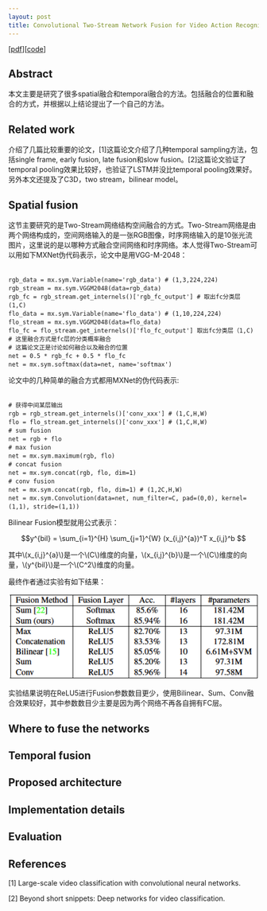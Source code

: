 ```yaml
---
layout: post
title: Convolutional Two-Stream Network Fusion for Video Action Recognition
---
```


[[pdf](https://arxiv.org/pdf/1604.06573.pdf)][[code](https://github.com/feichtenhofer/twostreamfusion)]

## Abstract

本文主要是研究了很多spatial融合和temporal融合的方法。包括融合的位置和融合的方式，并根据以上结论提出了一个自己的方法。

## Related work

介绍了几篇比较重要的论文，[1]这篇论文介绍了几种temporal sampling方法，包括single frame, early fusion, late fusion和slow fusion。[2]这篇论文验证了temporal pooling效果比较好，也验证了LSTM并没比temporal pooling效果好。另外本文还提及了C3D，two stream，bilinear model。

## Spatial fusion

这节主要研究的是Two-Stream网络结构空间融合的方式。Two-Stream网络是由两个网络构成的，空间网络输入的是一张RGB图像，时序网络输入的是10张光流图片，这里说的是以哪种方式融合空间网络和时序网络。本人觉得Two-Stream可以用如下MXNet伪代码表示，论文中是用VGG-M-2048：

<code>
rgb_data = mx.sym.Variable(name='rgb_data') # (1,3,224,224)
rgb_stream = mx.sym.VGGM2048(data=rgb_data) 
rgb_fc = rgb_stream.get_internels()['rgb_fc_output'] # 取出fc分类层 (1,C)
flo_data = mx.sym.Variable(name='flo_data') # (1,10,224,224)
flo_stream = mx.sym.VGGM2048(data=flo_data) 
flo_fc = flo_stream.get_internels()['flo_fc_output'] 取出fc分类层（1,C)
# 这里融合方式是fc层的分类概率融合
# 这篇论文正是讨论如何融合以及融合的位置
net = 0.5 * rgb_fc + 0.5 * flo_fc 
net = mx.sym.softmax(data=net, name='softmax')
</code>

论文中的几种简单的融合方式都用MXNet的伪代码表示:

<code>
# 获得中间某层输出
rgb = rgb_stream.get_internels()['conv_xxx'] # (1,C,H,W)
flo = flo_stream.get_internels()['conv_xxx'] # (1,C,H,W)
# sum fusion
net = rgb + flo
# max fusion
net = mx.sym.maximum(rgb, flo)
# concat fusion
net = mx.sym.concat(rgb, flo, dim=1)
# conv fusion
net = mx.sym.concat(rgb, flo, dim=1) # (1,2C,H,W)
net = mx.sym.Convolution(data=net, num_filter=C, pad=(0,0), kernel=(1,1), stride=(1,1))
</code>

Bilinear Fusion模型就用公式表示：

$$y^{bil} = \sum_{i=1}^{H} \sum_{j=1}^{W} (x_{i,j}^{a})^T x_{i,j}^b $$

其中\\(x_{i,j}^{a}\\)是一个\\(C\\)维度的向量，\\(x_{i,j}^{b}\\)是一个\\(C\\)维度的向量，\\(y^{bil}\\)是一个\\(C^2\\)维度的向量。

最终作者通过实验有如下结果：

<img src='../images/Convolutional-Two-Stream-Network-Fusion-for-Video-Action-Recognition/1.png' width='600'>

实验结果说明在ReLU5进行Fusion参数数目更少，使用Bilinear、Sum、Conv融合效果较好，其中参数数目少主要是因为两个网络不再各自拥有FC层。

## Where to fuse the networks


## Temporal fusion


## Proposed architecture


## Implementation details


## Evaluation

## References

[1] Large-scale video classification with convolutional neural networks.

[2] Beyond short snippets: Deep networks for video classification.
